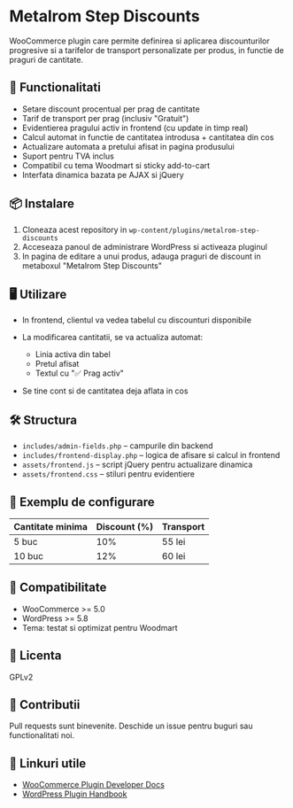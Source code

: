 # Metalrom Step Discounts

WooCommerce plugin care permite definirea si aplicarea discounturilor progresive si a tarifelor de transport personalizate per produs, in functie de praguri de cantitate.

## 🔧 Functionalitati

* Setare discount procentual per prag de cantitate
* Tarif de transport per prag (inclusiv "Gratuit")
* Evidentierea pragului activ in frontend (cu update in timp real)
* Calcul automat in functie de cantitatea introdusa + cantitatea din cos
* Actualizare automata a pretului afisat in pagina produsului
* Suport pentru TVA inclus
* Compatibil cu tema Woodmart si sticky add-to-cart
* Interfata dinamica bazata pe AJAX si jQuery

## 📦 Instalare

1. Cloneaza acest repository in `wp-content/plugins/metalrom-step-discounts`
2. Acceseaza panoul de administrare WordPress si activeaza pluginul
3. In pagina de editare a unui produs, adauga praguri de discount in metaboxul "Metalrom Step Discounts"

## 🖥️ Utilizare

* In frontend, clientul va vedea tabelul cu discounturi disponibile
* La modificarea cantitatii, se va actualiza automat:

  * Linia activa din tabel
  * Pretul afisat
  * Textul cu "✅ Prag activ"
* Se tine cont si de cantitatea deja aflata in cos

## 🛠️ Structura

* `includes/admin-fields.php` – campurile din backend
* `includes/frontend-display.php` – logica de afisare si calcul in frontend
* `assets/frontend.js` – script jQuery pentru actualizare dinamica
* `assets/frontend.css` – stiluri pentru evidentiere

## 🧪 Exemplu de configurare

| Cantitate minima | Discount (%) | Transport |
| ---------------- | ------------ | --------- |
| 5 buc            | 10%          | 55 lei    |
| 10 buc           | 12%          | 60 lei    |

## 🧩 Compatibilitate

* WooCommerce >= 5.0
* WordPress >= 5.8
* Tema: testat si optimizat pentru Woodmart

## 📄 Licenta

GPLv2

## 🤝 Contributii

Pull requests sunt binevenite. Deschide un issue pentru buguri sau functionalitati noi.

## 🔗 Linkuri utile

* [WooCommerce Plugin Developer Docs](https://developer.woocommerce.com/)
* [WordPress Plugin Handbook](https://developer.wordpress.org/plugins/)
